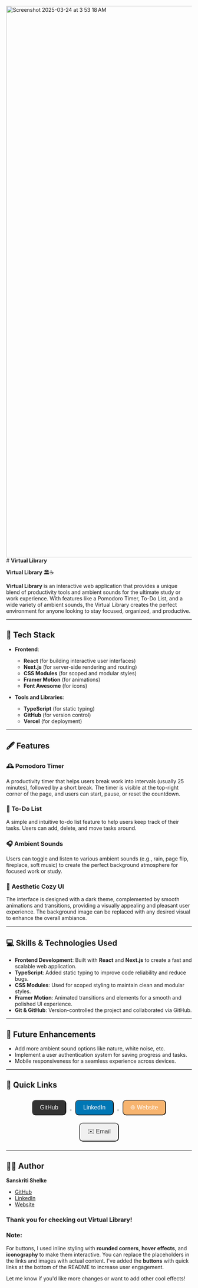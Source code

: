<img width="1496" alt="Screenshot 2025-03-24 at 3 53 18 AM" src="https://github.com/user-attachments/assets/4c28a255-0278-48bf-9f99-df7dd14780fc" /># **Virtual Library**

 **Virtual Library** 🏛️☕️

**Virtual Library** is an interactive web application that provides a unique blend of productivity tools and ambient sounds for the ultimate study or work experience. With features like a Pomodoro Timer, To-Do List, and a wide variety of ambient sounds, the Virtual Library creates the perfect environment for anyone looking to stay focused, organized, and productive.

---

## 📜 **Tech Stack**

- **Frontend**:  
  - **React** (for building interactive user interfaces)
  - **Next.js** (for server-side rendering and routing)
  - **CSS Modules** (for scoped and modular styles)
  - **Framer Motion** (for animations)
  - **Font Awesome** (for icons)

- **Tools and Libraries**:  
  - **TypeScript** (for static typing)
  - **GitHub** (for version control)
  - **Vercel** (for deployment)

---

## 🖋️ **Features**

### 🕰️ **Pomodoro Timer**
A productivity timer that helps users break work into intervals (usually 25 minutes), followed by a short break. The timer is visible at the top-right corner of the page, and users can start, pause, or reset the countdown.




### 📝 **To-Do List**
A simple and intuitive to-do list feature to help users keep track of their tasks. Users can add, delete, and move tasks around.



### 🎧 **Ambient Sounds**
Users can toggle and listen to various ambient sounds (e.g., rain, page flip, fireplace, soft music) to create the perfect background atmosphere for focused work or study.



### 🧺 **Aesthetic Cozy UI**
The interface is designed with a dark theme, complemented by smooth animations and transitions, providing a visually appealing and pleasant user experience. The background image can be replaced with any desired visual to enhance the overall ambiance.

---

## 💻 **Skills & Technologies Used**

- **Frontend Development**: Built with **React** and **Next.js** to create a fast and scalable web application.
- **TypeScript**: Added static typing to improve code reliability and reduce bugs.
- **CSS Modules**: Used for scoped styling to maintain clean and modular styles.
- **Framer Motion**: Animated transitions and elements for a smooth and polished UI experience.
- **Git & GitHub**: Version-controlled the project and collaborated via GitHub.

---

## 🔧 **Future Enhancements**

- Add more ambient sound options like nature, white noise, etc.
- Implement a user authentication system for saving progress and tasks.
- Mobile responsiveness for a seamless experience across devices.

---

## 🔗 **Quick Links**

<p align="center">
  <a href="https://github.com/san5kriti" target="_blank">
    <button style="background-color: #333; color: #fff; padding: 10px 20px; border-radius: 10px; font-size: 16px; cursor: pointer; margin: 10px;">
      <i class="fab fa-github"></i> GitHub
    </button>
  </a>
  <a href="https://www.linkedin.com/in/sanskritishelke/" target="_blank">
    <button style="background-color: #0077b5; color: #fff; padding: 10px 20px; border-radius: 10px; font-size: 16px; cursor: pointer; margin: 10px;">
      <i class="fab fa-linkedin"></i> LinkedIn
    </button>
  </a>
  <a href="https://sanskritishelke.com/" target="_blank">
    <button style="background-color: #f7b46f; color: #fff; padding: 10px 20px; border-radius: 10px; font-size: 16px; cursor: pointer; margin: 10px;">
      🌐 Website
    </button>
  </a>
  <a href="mailto:sanskritishelke.r@gmail.com">
    <button style="background-color: #f0f0f0; color: #333; padding: 10px 20px; border-radius: 10px; font-size: 16px; cursor: pointer; margin: 10px;">
      ✉️ Email
    </button>
  </a>
</p>

---

## 👨‍💻 **Author**

 **Sanskriti Shelke**
- [GitHub](https://github.com/san5kriti)
- [LinkedIn](https://www.linkedin.com/in/sanskritishelke/)
- [Website](https://sanskritishelke.com/)


### **Thank you for checking out Virtual Library!**


### **Note**:
For buttons, I used inline styling with **rounded corners**, **hover effects**, and **iconography** to make them interactive. You can replace the placeholders in the links and images with actual content. I've added the **buttons** with quick links at the bottom of the README to increase user engagement.

Let me know if you'd like more changes or want to add other cool effects!

